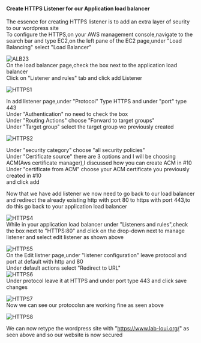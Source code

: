 #### Create HTTPS Listener for our Application load balancer
The essence for creating HTTPS listener is to add an extra layer of seurity to our wordpress site
<br>
To configure the HTTPS,on your AWS management console,navigate to the search bar and type EC2,on the left pane of the EC2 page,under "Load Balancing" select "Load Balancer"
<br>

![ALB23](https://github.com/AdventureLouis/Wordpress_Deployment_To_AWS_2/assets/161846069/d44533f1-ad13-4a3a-a27f-f7062fe8576b)
<br>
On the load balancer page,check the box next to the application load balancer 
<br>
Click on "Listener and rules" tab and click add Listener
<br>

![HTTPS1](https://github.com/AdventureLouis/Wordpress_Deployment_To_AWS_2/assets/161846069/cfc37f45-7e25-4f07-acce-3351fbd8d7e1)

In add listener page,under "Protocol" Type HTTPS and under "port" type 443
<br>
Under "Authentication" no need to check the box
<br>
Under "Routing Actions" choose "Forward to target groups"
<br>
Under "Target group" select the target group we previously created
<br>

![HTTPS2](https://github.com/AdventureLouis/Wordpress_Deployment_To_AWS_2/assets/161846069/1205b902-38ed-4ea0-a019-e131e1c38518)

Under "security category" choose "all security policies"
<br>
Under "Certificate source" there are 3 options and I will be choosing ACM(Aws certificate manager),I discussed how you can create ACM in #10
<br>
Under "certificate from ACM" choose your ACM certificate you previously created in #10
<br>
and click add
<br>

Now that we have add listener we now need to go back to our load balancer and redirect the already existing http with port 80 to https with port 443,to do this go back to your application load balancer
<br>

![HTTPS4](https://github.com/AdventureLouis/Wordpress_Deployment_To_AWS_2/assets/161846069/9e5b65a5-480d-4984-952f-818cf04c35f1)
<br>
While in your application load balancer under "Listeners and rules",check the box next to "HTTPS:80" and click on the drop-down next to 
manage listener and select edit listener as shown above
<br>

![HTTPS5](https://github.com/AdventureLouis/Wordpress_Deployment_To_AWS_2/assets/161846069/06304e22-1711-4ff2-a327-814fe4a4d596)
<br>
On the Edit listner page,under "listener configuration" leave protocol and port at default with http and 80
<br>
Under default actions select "Redirect to URL"
<br>
![HTTPS6](https://github.com/AdventureLouis/Wordpress_Deployment_To_AWS_2/assets/161846069/b7040a91-bc7f-4374-9717-e4c6e0bbe38d)
<br>
Under protocol leave it at HTTPS and under port type 443 and click save changes
<br>

![HTTPS7](https://github.com/AdventureLouis/Wordpress_Deployment_To_AWS_2/assets/161846069/e3da42c6-76c4-43ed-8fc5-0826209cccca)
<br>
Now we can see our protocolsn are working fine as seen above
<br>

![HTTPS8](https://github.com/AdventureLouis/Wordpress_Deployment_To_AWS_2/assets/161846069/cbf77c6a-25c2-4570-bd23-eb68e112af29)

We can now retype the wordpress site with "https://www.lab-loui.org/" as seen above and so our website is now secured
